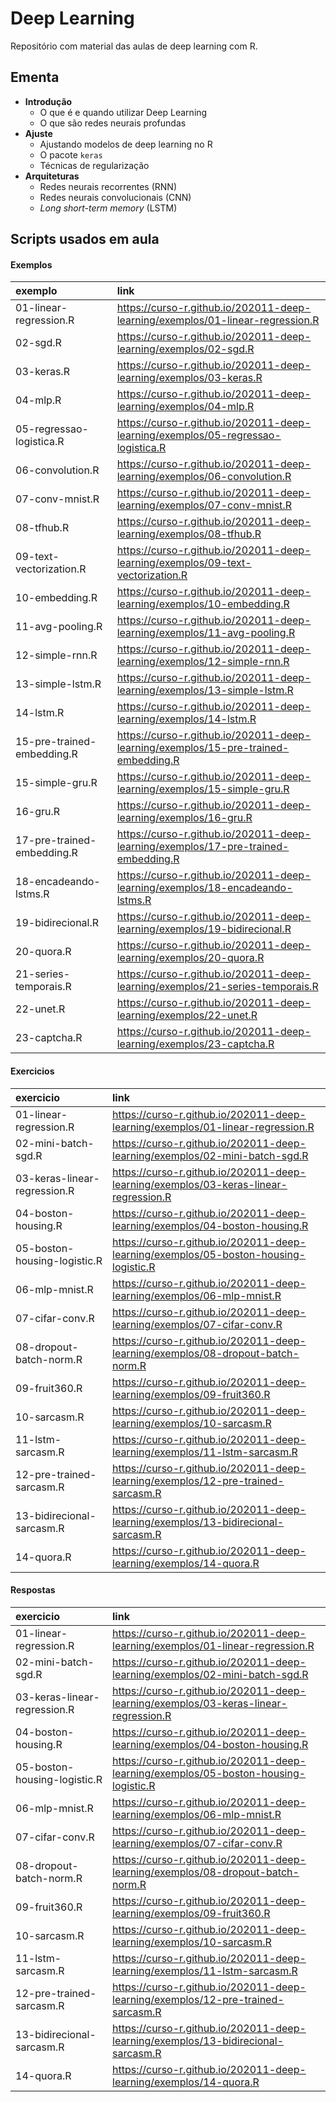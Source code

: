 
# Deep Learning

<!-- README.md is generated from README.Rmd. Please edit that file -->

Repositório com material das aulas de deep learning com R.

## Ementa

  - **Introdução**
      - O que é e quando utilizar Deep Learning
      - O que são redes neurais profundas
  - **Ajuste**
      - Ajustando modelos de deep learning no R
      - O pacote `keras`
      - Técnicas de regularização
  - **Arquiteturas**
      - Redes neurais recorrentes (RNN)
      - Redes neurais convolucionais (CNN)
      - *Long short-term memory* (LSTM)

## Scripts usados em aula

#### Exemplos

| exemplo                    | link                                                                                 |
| :------------------------- | :----------------------------------------------------------------------------------- |
| 01-linear-regression.R     | <https://curso-r.github.io/202011-deep-learning/exemplos/01-linear-regression.R>     |
| 02-sgd.R                   | <https://curso-r.github.io/202011-deep-learning/exemplos/02-sgd.R>                   |
| 03-keras.R                 | <https://curso-r.github.io/202011-deep-learning/exemplos/03-keras.R>                 |
| 04-mlp.R                   | <https://curso-r.github.io/202011-deep-learning/exemplos/04-mlp.R>                   |
| 05-regressao-logistica.R   | <https://curso-r.github.io/202011-deep-learning/exemplos/05-regressao-logistica.R>   |
| 06-convolution.R           | <https://curso-r.github.io/202011-deep-learning/exemplos/06-convolution.R>           |
| 07-conv-mnist.R            | <https://curso-r.github.io/202011-deep-learning/exemplos/07-conv-mnist.R>            |
| 08-tfhub.R                 | <https://curso-r.github.io/202011-deep-learning/exemplos/08-tfhub.R>                 |
| 09-text-vectorization.R    | <https://curso-r.github.io/202011-deep-learning/exemplos/09-text-vectorization.R>    |
| 10-embedding.R             | <https://curso-r.github.io/202011-deep-learning/exemplos/10-embedding.R>             |
| 11-avg-pooling.R           | <https://curso-r.github.io/202011-deep-learning/exemplos/11-avg-pooling.R>           |
| 12-simple-rnn.R            | <https://curso-r.github.io/202011-deep-learning/exemplos/12-simple-rnn.R>            |
| 13-simple-lstm.R           | <https://curso-r.github.io/202011-deep-learning/exemplos/13-simple-lstm.R>           |
| 14-lstm.R                  | <https://curso-r.github.io/202011-deep-learning/exemplos/14-lstm.R>                  |
| 15-pre-trained-embedding.R | <https://curso-r.github.io/202011-deep-learning/exemplos/15-pre-trained-embedding.R> |
| 15-simple-gru.R            | <https://curso-r.github.io/202011-deep-learning/exemplos/15-simple-gru.R>            |
| 16-gru.R                   | <https://curso-r.github.io/202011-deep-learning/exemplos/16-gru.R>                   |
| 17-pre-trained-embedding.R | <https://curso-r.github.io/202011-deep-learning/exemplos/17-pre-trained-embedding.R> |
| 18-encadeando-lstms.R      | <https://curso-r.github.io/202011-deep-learning/exemplos/18-encadeando-lstms.R>      |
| 19-bidirecional.R          | <https://curso-r.github.io/202011-deep-learning/exemplos/19-bidirecional.R>          |
| 20-quora.R                 | <https://curso-r.github.io/202011-deep-learning/exemplos/20-quora.R>                 |
| 21-series-temporais.R      | <https://curso-r.github.io/202011-deep-learning/exemplos/21-series-temporais.R>      |
| 22-unet.R                  | <https://curso-r.github.io/202011-deep-learning/exemplos/22-unet.R>                  |
| 23-captcha.R               | <https://curso-r.github.io/202011-deep-learning/exemplos/23-captcha.R>               |

#### Exercicios

| exercicio                    | link                                                                                   |
| :--------------------------- | :------------------------------------------------------------------------------------- |
| 01-linear-regression.R       | <https://curso-r.github.io/202011-deep-learning/exemplos/01-linear-regression.R>       |
| 02-mini-batch-sgd.R          | <https://curso-r.github.io/202011-deep-learning/exemplos/02-mini-batch-sgd.R>          |
| 03-keras-linear-regression.R | <https://curso-r.github.io/202011-deep-learning/exemplos/03-keras-linear-regression.R> |
| 04-boston-housing.R          | <https://curso-r.github.io/202011-deep-learning/exemplos/04-boston-housing.R>          |
| 05-boston-housing-logistic.R | <https://curso-r.github.io/202011-deep-learning/exemplos/05-boston-housing-logistic.R> |
| 06-mlp-mnist.R               | <https://curso-r.github.io/202011-deep-learning/exemplos/06-mlp-mnist.R>               |
| 07-cifar-conv.R              | <https://curso-r.github.io/202011-deep-learning/exemplos/07-cifar-conv.R>              |
| 08-dropout-batch-norm.R      | <https://curso-r.github.io/202011-deep-learning/exemplos/08-dropout-batch-norm.R>      |
| 09-fruit360.R                | <https://curso-r.github.io/202011-deep-learning/exemplos/09-fruit360.R>                |
| 10-sarcasm.R                 | <https://curso-r.github.io/202011-deep-learning/exemplos/10-sarcasm.R>                 |
| 11-lstm-sarcasm.R            | <https://curso-r.github.io/202011-deep-learning/exemplos/11-lstm-sarcasm.R>            |
| 12-pre-trained-sarcasm.R     | <https://curso-r.github.io/202011-deep-learning/exemplos/12-pre-trained-sarcasm.R>     |
| 13-bidirecional-sarcasm.R    | <https://curso-r.github.io/202011-deep-learning/exemplos/13-bidirecional-sarcasm.R>    |
| 14-quora.R                   | <https://curso-r.github.io/202011-deep-learning/exemplos/14-quora.R>                   |

#### Respostas

| exercicio                    | link                                                                                   |
| :--------------------------- | :------------------------------------------------------------------------------------- |
| 01-linear-regression.R       | <https://curso-r.github.io/202011-deep-learning/exemplos/01-linear-regression.R>       |
| 02-mini-batch-sgd.R          | <https://curso-r.github.io/202011-deep-learning/exemplos/02-mini-batch-sgd.R>          |
| 03-keras-linear-regression.R | <https://curso-r.github.io/202011-deep-learning/exemplos/03-keras-linear-regression.R> |
| 04-boston-housing.R          | <https://curso-r.github.io/202011-deep-learning/exemplos/04-boston-housing.R>          |
| 05-boston-housing-logistic.R | <https://curso-r.github.io/202011-deep-learning/exemplos/05-boston-housing-logistic.R> |
| 06-mlp-mnist.R               | <https://curso-r.github.io/202011-deep-learning/exemplos/06-mlp-mnist.R>               |
| 07-cifar-conv.R              | <https://curso-r.github.io/202011-deep-learning/exemplos/07-cifar-conv.R>              |
| 08-dropout-batch-norm.R      | <https://curso-r.github.io/202011-deep-learning/exemplos/08-dropout-batch-norm.R>      |
| 09-fruit360.R                | <https://curso-r.github.io/202011-deep-learning/exemplos/09-fruit360.R>                |
| 10-sarcasm.R                 | <https://curso-r.github.io/202011-deep-learning/exemplos/10-sarcasm.R>                 |
| 11-lstm-sarcasm.R            | <https://curso-r.github.io/202011-deep-learning/exemplos/11-lstm-sarcasm.R>            |
| 12-pre-trained-sarcasm.R     | <https://curso-r.github.io/202011-deep-learning/exemplos/12-pre-trained-sarcasm.R>     |
| 13-bidirecional-sarcasm.R    | <https://curso-r.github.io/202011-deep-learning/exemplos/13-bidirecional-sarcasm.R>    |
| 14-quora.R                   | <https://curso-r.github.io/202011-deep-learning/exemplos/14-quora.R>                   |
